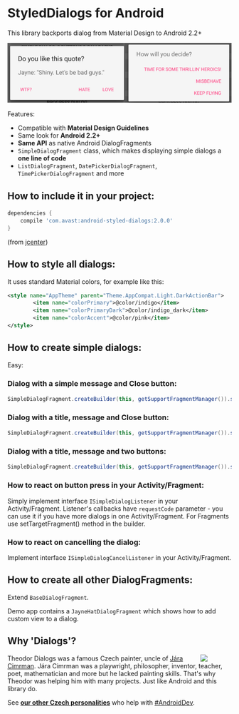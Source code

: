 # StyledDialogs for Android

This library backports dialog from Material Design to Android 2.2+

 ![Screenshot of the dialogs](graphics/screenshot-small.png)

Features:

 - Compatible with **Material Design Guidelines**
 - Same look for **Android 2.2+**
 - **Same API** as native Android DialogFragments
 - `SimpleDialogFragment` class, which makes displaying simple dialogs a **one line of code**
 - `ListDialogFragment`, `DatePickerDialogFragment`, `TimePickerDialogFragment` and more

## How to include it in your project:

```groovy
dependencies {
	compile 'com.avast:android-styled-dialogs:2.0.0'
}
```    
(from [jcenter](https://bintray.com/avast/android/styled-dialogs/))

## How to style all dialogs:

It uses standard Material colors, for example like this:

```xml
<style name="AppTheme" parent="Theme.AppCompat.Light.DarkActionBar">
        <item name="colorPrimary">@color/indigo</item>
        <item name="colorPrimaryDark">@color/indigo_dark</item>
        <item name="colorAccent">@color/pink</item>
</style>
```

## How to create simple dialogs:

Easy:

### Dialog with a simple message and Close button:
```java
SimpleDialogFragment.createBuilder(this, getSupportFragmentManager()).setMessage(R.string.message).show();
```
### Dialog with a title, message and Close button:
```java
SimpleDialogFragment.createBuilder(this, getSupportFragmentManager()).setTitle(R.string.title).setMessage(R.string.message).show();
```
### Dialog with a title, message and two buttons:	
```java
SimpleDialogFragment.createBuilder(this, getSupportFragmentManager()).setTitle(R.string.title).setMessage(R.string.message).setPositiveButtonText(R.string.positive_button).setNegativeButtonText(R.string.negative_button).show();
```
### How to react on button press in your Activity/Fragment:

Simply implement interface `ISimpleDialogListener` in your Activity/Fragment. Listener's callbacks have `requestCode` parameter - you can use it if you have more dialogs in one Activity/Fragment.
For Fragments use setTargetFragment() method in the builder.

### How to react on cancelling the dialog:

Implement interface `ISimpleDialogCancelListener` in your Activity/Fragment.

## How to create all other DialogFragments:

Extend `BaseDialogFragment`. 

Demo app contains a `JayneHatDialogFragment` which shows how to add custom view to a dialog.

## Why 'Dialogs'?

<img src="http://img.radio.cz/pictures/osobnosti/cimrman_jarax.jpg" width="70"  align="right"/>

Theodor Dialogs was a famous Czech painter, uncle of [Jára Cimrman](http://en.wikipedia.org/wiki/J%C3%A1ra_Cimrman). Jára Cimrman was a playwright, philosopher, inventor, teacher, poet, mathematician and more but he lacked painting skills. That's why Theodor was helping him with many projects. Just like Android and this library do.

See [**our other Czech personalities**](http://inmite.github.io) who help with [#AndroidDev](https://plus.google.com/s/%23AndroidDev).
